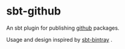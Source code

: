 # sbt-github

An sbt plugin for publishing [github](https://github.com) packages.

Usage and design inspired by [sbt-bintray](https://index.scala-lang.org/sbt/sbt-bintray) .
